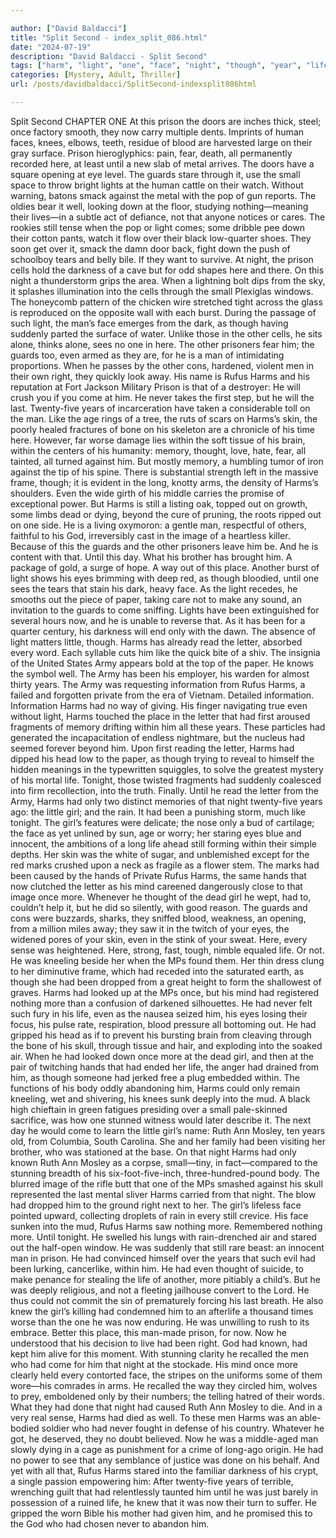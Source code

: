 ```yaml
---

author: ["David Baldacci"]
title: "Split Second - index_split_086.html"
date: "2024-07-19"
description: "David Baldacci - Split Second"
tags: ["harm", "light", "one", "face", "night", "though", "year", "life", "girl", "prison", "man", "even", "within", "eye", "guard", "still", "come", "rufus", "letter", "never", "memory", "every", "army", "door", "blood"]
categories: [Mystery, Adult, Thriller]
url: /posts/davidbaldacci/SplitSecond-indexsplit086html

---
```



Split Second
CHAPTER ONE
At this prison the doors are inches thick, steel; once factory smooth, they now carry multiple dents. Imprints of human faces, knees, elbows, teeth, residue of blood are harvested large on their gray surface. Prison hieroglyphics: pain, fear, death, all permanently recorded here, at least until a new slab of metal arrives. The doors have a square opening at eye level. The guards stare through it, use the small space to throw bright lights at the human cattle on their watch. Without warning, batons smack against the metal with the pop of gun reports. The oldies bear it well, looking down at the floor, studying nothing—meaning their lives—in a subtle act of defiance, not that anyone notices or cares. The rookies still tense when the pop or light comes; some dribble pee down their cotton pants, watch it flow over their black low-quarter shoes. They soon get over it, smack the damn door back, fight down the push of schoolboy tears and belly bile. If they want to survive.
At night, the prison cells hold the darkness of a cave but for odd shapes here and there. On this night a thunderstorm grips the area. When a lightning bolt dips from the sky, it splashes illumination into the cells through the small Plexiglas windows. The honeycomb pattern of the chicken wire stretched tight across the glass is reproduced on the opposite wall with each burst.
During the passage of such light, the man’s face emerges from the dark, as though having suddenly parted the surface of water. Unlike those in the other cells, he sits alone, thinks alone, sees no one in here. The other prisoners fear him; the guards too, even armed as they are, for he is a man of intimidating proportions. When he passes by the other cons, hardened, violent men in their own right, they quickly look away.
His name is Rufus Harms and his reputation at Fort Jackson Military Prison is that of a destroyer: He will crush you if you come at him. He never takes the first step, but he will the last. Twenty-five years of incarceration have taken a considerable toll on the man. Like the age rings of a tree, the ruts of scars on Harms’s skin, the poorly healed fractures of bone on his skeleton are a chronicle of his time here. However, far worse damage lies within the soft tissue of his brain, within the centers of his humanity: memory, thought, love, hate, fear, all tainted, all turned against him. But mostly memory, a humbling tumor of iron against the tip of his spine.
There is substantial strength left in the massive frame, though; it is evident in the long, knotty arms, the density of Harms’s shoulders. Even the wide girth of his middle carries the promise of exceptional power. But Harms is still a listing oak, topped out on growth, some limbs dead or dying, beyond the cure of pruning, the roots ripped out on one side. He is a living oxymoron: a gentle man, respectful of others, faithful to his God, irreversibly cast in the image of a heartless killer. Because of this the guards and the other prisoners leave him be. And he is content with that. Until this day. What his brother has brought him. A package of gold, a surge of hope. A way out of this place.
Another burst of light shows his eyes brimming with deep red, as though bloodied, until one sees the tears that stain his dark, heavy face. As the light recedes, he smooths out the piece of paper, taking care not to make any sound, an invitation to the guards to come sniffing. Lights have been extinguished for several hours now, and he is unable to reverse that. As it has been for a quarter century, his darkness will end only with the dawn. The absence of light matters little, though. Harms has already read the letter, absorbed every word. Each syllable cuts him like the quick bite of a shiv. The insignia of the United States Army appears bold at the top of the paper. He knows the symbol well. The Army has been his employer, his warden for almost thirty years.
The Army was requesting information from Rufus Harms, a failed and forgotten private from the era of Vietnam. Detailed information. Information Harms had no way of giving. His finger navigating true even without light, Harms touched the place in the letter that had first aroused fragments of memory drifting within him all these years. These particles had generated the incapacitation of endless nightmare, but the nucleus had seemed forever beyond him. Upon first reading the letter, Harms had dipped his head low to the paper, as though trying to reveal to himself the hidden meanings in the typewritten squiggles, to solve the greatest mystery of his mortal life. Tonight, those twisted fragments had suddenly coalesced into firm recollection, into the truth. Finally.
Until he read the letter from the Army, Harms had only two distinct memories of that night twenty-five years ago: the little girl; and the rain. It had been a punishing storm, much like tonight. The girl’s features were delicate; the nose only a bud of cartilage; the face as yet unlined by sun, age or worry; her staring eyes blue and innocent, the ambitions of a long life ahead still forming within their simple depths. Her skin was the white of sugar, and unblemished except for the red marks crushed upon a neck as fragile as a flower stem. The marks had been caused by the hands of Private Rufus Harms, the same hands that now clutched the letter as his mind careened dangerously close to that image once more.
Whenever he thought of the dead girl he wept, had to, couldn’t help it, but he did so silently, with good reason. The guards and cons were buzzards, sharks, they sniffed blood, weakness, an opening, from a million miles away; they saw it in the twitch of your eyes, the widened pores of your skin, even in the stink of your sweat. Here, every sense was heightened. Here, strong, fast, tough, nimble equaled life. Or not.
He was kneeling beside her when the MPs found them. Her thin dress clung to her diminutive frame, which had receded into the saturated earth, as though she had been dropped from a great height to form the shallowest of graves. Harms had looked up at the MPs once, but his mind had registered nothing more than a confusion of darkened silhouettes. He had never felt such fury in his life, even as the nausea seized him, his eyes losing their focus, his pulse rate, respiration, blood pressure all bottoming out. He had gripped his head as if to prevent his bursting brain from cleaving through the bone of his skull, through tissue and hair, and exploding into the soaked air.
When he had looked down once more at the dead girl, and then at the pair of twitching hands that had ended her life, the anger had drained from him, as though someone had jerked free a plug embedded within. The functions of his body oddly abandoning him, Harms could only remain kneeling, wet and shivering, his knees sunk deeply into the mud. A black high chieftain in green fatigues presiding over a small pale-skinned sacrifice, was how one stunned witness would later describe it.
The next day he would come to learn the little girl’s name: Ruth Ann Mosley, ten years old, from Columbia, South Carolina. She and her family had been visiting her brother, who was stationed at the base. On that night Harms had only known Ruth Ann Mosley as a corpse, small—tiny, in fact—compared to the stunning breadth of his six-foot-five-inch, three-hundred-pound body. The blurred image of the rifle butt that one of the MPs smashed against his skull represented the last mental sliver Harms carried from that night. The blow had dropped him to the ground right next to her. The girl’s lifeless face pointed upward, collecting droplets of rain in every still crevice. His face sunken into the mud, Rufus Harms saw nothing more. Remembered nothing more.
Until tonight. He swelled his lungs with rain-drenched air and stared out the half-open window. He was suddenly that still rare beast: an innocent man in prison.
He had convinced himself over the years that such evil had been lurking, cancerlike, within him. He had even thought of suicide, to make penance for stealing the life of another, more pitiably a child’s. But he was deeply religious, and not a fleeting jailhouse convert to the Lord. He thus could not commit the sin of prematurely forcing his last breath. He also knew the girl’s killing had condemned him to an afterlife a thousand times worse than the one he was now enduring. He was unwilling to rush to its embrace. Better this place, this man-made prison, for now.
Now he understood that his decision to live had been right. God had known, had kept him alive for this moment. With stunning clarity he recalled the men who had come for him that night at the stockade. His mind once more clearly held every contorted face, the stripes on the uniforms some of them wore—his comrades in arms. He recalled the way they circled him, wolves to prey, emboldened only by their numbers; the telling hatred of their words. What they had done that night had caused Ruth Ann Mosley to die. And in a very real sense, Harms had died as well.
To these men Harms was an able-bodied soldier who had never fought in defense of his country. Whatever he got, he deserved, they no doubt believed. Now he was a middle-aged man slowly dying in a cage as punishment for a crime of long-ago origin. He had no power to see that any semblance of justice was done on his behalf. And yet with all that, Rufus Harms stared into the familiar darkness of his crypt, a single passion empowering him: After twenty-five years of terrible, wrenching guilt that had relentlessly taunted him until he was just barely in possession of a ruined life, he knew that it was now their turn to suffer. He gripped the worn Bible his mother had given him, and he promised this to the God who had chosen never to abandon him.
